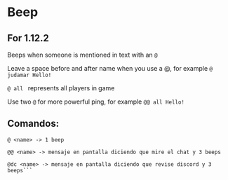 # Beep
## For 1.12.2

Beeps when someone is mentioned in text with an `@`

Leave a space before and after name when you use a @, for example `@ judamar Hello!`

`@ all ` represents all players in game

Use two `@` for more powerful ping, for example `@@ all Hello!`

## Comandos:
``` 
@ <name> -> 1 beep

@@ <name> -> mensaje en pantalla diciendo que mire el chat y 3 beeps

@dc <name> -> mensaje en pantalla diciendo que revise discord y 3 beeps```